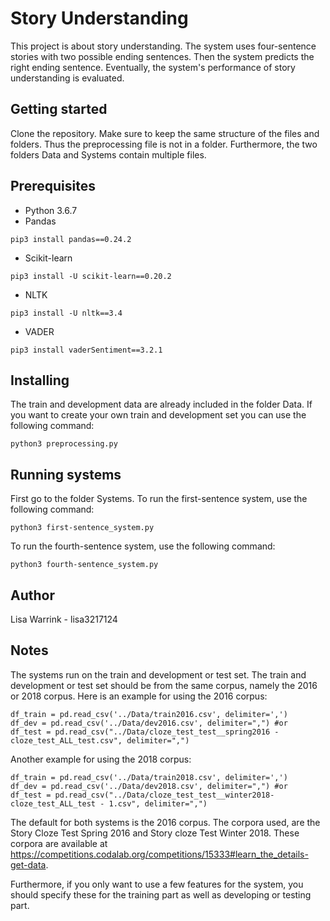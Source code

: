 # Story Understanding


This project is about story understanding. The system uses four-sentence stories with two possible ending sentences. Then the system predicts the right ending sentence. Eventually, the system's performance of story understanding is evaluated.


## Getting started


Clone the repository. Make sure to keep the same structure of the files and folders. Thus the preprocessing file is not in a folder. Furthermore, the two folders Data and Systems contain multiple files. 


## Prerequisites


* Python 3.6.7
* Pandas 

```
pip3 install pandas==0.24.2
```
* Scikit-learn
```
pip3 install -U scikit-learn==0.20.2
```
* NLTK
```
pip3 install -U nltk==3.4
```
* VADER 
```
pip3 install vaderSentiment==3.2.1
```


## Installing


The train and development data are already included in the folder Data. If you want to create your own train and development set you can use the following command:
```
python3 preprocessing.py
```


## Running systems

First go to the folder Systems.
To run the first-sentence system, use the following command:
```
python3 first-sentence_system.py
```
To run the fourth-sentence system, use the following command:
```
python3 fourth-sentence_system.py
```


## Author


Lisa Warrink - lisa3217124


## Notes


The systems run on the train and development or test set. The train and development or test set should be from the same corpus, namely the 2016 or 2018 corpus. Here is an example for using the 2016 corpus:
```
df_train = pd.read_csv('../Data/train2016.csv', delimiter=',')
df_dev = pd.read_csv('../Data/dev2016.csv', delimiter=",") #or
df_test = pd.read_csv("../Data/cloze_test_test__spring2016 - cloze_test_ALL_test.csv", delimiter=",")
```
Another example for using the 2018 corpus:
```
df_train = pd.read_csv('../Data/train2018.csv', delimiter=',')
df_dev = pd.read_csv('../Data/dev2018.csv', delimiter=",") #or
df_test = pd.read_csv("../Data/cloze_test_test__winter2018-cloze_test_ALL_test - 1.csv", delimiter=",")
```

The default for both systems is the 2016 corpus. The corpora used, are the Story Cloze Test Spring 2016 and Story cloze Test Winter 2018. These corpora are available at https://competitions.codalab.org/competitions/15333#learn_the_details-get-data.

Furthermore, if you only want to use a few features for the system, you should specify these for the training part as well as developing or testing part.
